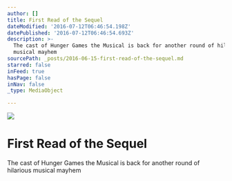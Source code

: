 ```yaml
---
author: []
title: First Read of the Sequel
dateModified: '2016-07-12T06:46:54.198Z'
datePublished: '2016-07-12T06:46:54.693Z'
description: >-
  The cast of Hunger Games the Musical is back for another round of hilarious
  musical mayhem
sourcePath: _posts/2016-06-15-first-read-of-the-sequel.md
starred: false
inFeed: true
hasPage: false
inNav: false
_type: MediaObject

---
```

![](https://the-grid-user-content.s3-us-west-2.amazonaws.com/4a82fa5f-28b8-46a0-b496-146a011791cc.jpg)

# First Read of the Sequel

The cast of Hunger Games the Musical is back for another round of hilarious musical mayhem